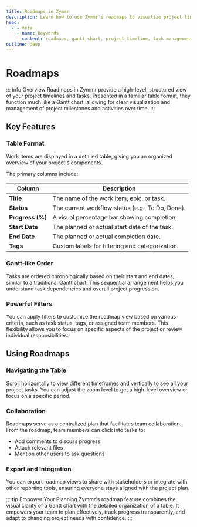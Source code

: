 ```yaml
---
title: Roadmaps in Zymmr
description: Learn how to use Zymmr's roadmaps to visualize project timelines, track milestones, and manage tasks in a structured table format.
head:
  - - meta
    - name: keywords
      content: roadmaps, gantt chart, project timeline, task management, zymmr
outline: deep
---
```


# Roadmaps 

::: info Overview
Roadmaps in Zymmr provide a high-level, structured view of your project timelines and tasks. Presented in a familiar table format, they function much like a Gantt chart, allowing for clear visualization and management of project milestones and activities over time.
:::

## Key Features

### Table Format
Work items are displayed in a detailed table, giving you an organized overview of your project's components.

<!-- ![Roadmap Overview](/images/roadmaps/roadmap-overview.png)
*A sample Zymmr Roadmap showing tasks and timelines.* -->

The primary columns include:

| Column       | Description                                       |
| ------------ | ------------------------------------------------- |
| **Title**    | The name of the work item, epic, or task.         |
| **Status**   | The current workflow status (e.g., To Do, Done).  |
| **Progress (%)** | A visual percentage bar showing completion.   |
| **Start Date** | The planned or actual start date of the task.     |
| **End Date**   | The planned or actual completion date.            |
| **Tags**     | Custom labels for filtering and categorization.   |

### Gantt-like Order
Tasks are ordered chronologically based on their start and end dates, similar to a traditional Gantt chart. This sequential arrangement helps you understand task dependencies and overall project progression.

### Powerful Filters
You can apply filters to customize the roadmap view based on various criteria, such as task status, tags, or assigned team members. This flexibility allows you to focus on specific aspects of the project or review individual responsibilities.

## Using Roadmaps

### Navigating the Table
Scroll horizontally to view different timeframes and vertically to see all your project tasks. You can adjust the zoom level to get a high-level overview or focus on a specific period.

### Collaboration
Roadmaps serve as a centralized plan that facilitates team collaboration. From the roadmap, team members can click into tasks to:
- Add comments to discuss progress
- Attach relevant files
- Mention other users to ask questions

### Export and Integration
You can export roadmap views to share with stakeholders or integrate with other reporting tools, ensuring everyone stays aligned with the project plan.

::: tip Empower Your Planning
Zymmr's roadmap feature combines the visual clarity of a Gantt chart with the detailed organization of a table. It empowers your team to plan effectively, track progress transparently, and adapt to changing project needs with confidence.
:::
